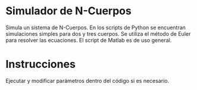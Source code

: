 Simulador de N-Cuerpos
=========================

Simula un sistema de N-Cuerpos. En los scripts de Python se encuentran simulaciones simples para dos y tres cuerpos. Se utiliza el método de Euler para resolver las ecuaciones.
El script de Matlab es de uso general.

Instrucciones
=============

Ejecutar y modificar parámetros dentro del código si es necesario.